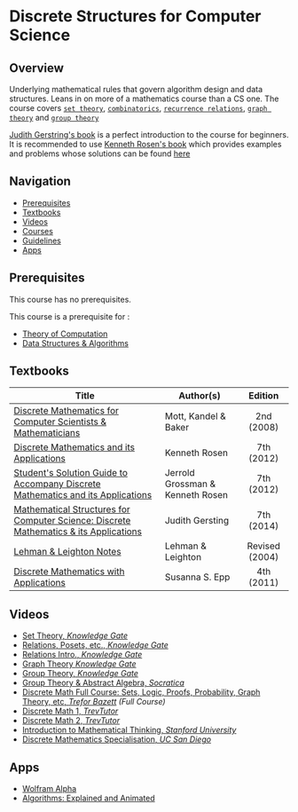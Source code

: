 # Discrete Structures for Computer Science

## Overview

Underlying mathematical rules that govern algorithm design and data structures. Leans in on more of a mathematics course than a CS one. The course covers [`set theory`](https://brilliant.org/wiki/set-theory/), [`combinatorics`](https://brilliant.org/wiki/combinatorics/), [`recurrence relations`](https://brilliant.org/wiki/recurrence-relations/), [`graph theory`](https://brilliant.org/wiki/graph-theory/) and [`group theory`](https://brilliant.org/wiki/group-theory-introduction/)

[Judith Gerstring's book](https://drive.google.com/open?id=14pZnQh0iN7ATQqFdpkTNBd-etwoNzdOY) is a perfect introduction to the course for beginners. It is recommended to use [Kenneth Rosen's book]((https://drive.google.com/open?id=14Hfrd7Ogz7UjI_xFS1ENdMaJQH7STmLb)) which provides examples and problems whose solutions can be found [here](https://drive.google.com/open?id=1Y9bDZVoljQCjPt_egUKnqtHi-2mtTY5x)

## Navigation

*   [Prerequisites](#prerequisites)
*   [Textbooks](#textbooks)
*   [Videos](#videos)
*   [Courses](#courses)
*   [Guidelines](#Guidelines)
*   [Apps](#apps)

## Prerequisites

This course has no prerequisites.

This course is a prerequisite for : 

*   [Theory of Computation](../CSF351)
*   [Data Structures & Algorithms](../CSF211)

## Textbooks

| Title | Author(s) | Edition |
| -------------|-------------|:-----:|
| [Discrete Mathematics for Computer Scientists & Mathematicians](https://drive.google.com/open?id=1wxJ2zh-3XQ2bqFL_cZcA_Cnxt39ulyNM) | Mott, Kandel & Baker| 2nd (2008) |
| [Discrete Mathematics and its Applications](https://drive.google.com/open?id=14Hfrd7Ogz7UjI_xFS1ENdMaJQH7STmLb) | Kenneth Rosen | 7th (2012) |
| [Student's Solution Guide to Accompany Discrete Mathematics and its Applications](https://drive.google.com/open?id=1Y9bDZVoljQCjPt_egUKnqtHi-2mtTY5x) | Jerrold Grossman & Kenneth Rosen | 7th (2012) |
| [Mathematical Structures for Computer Science: Discrete Mathematics & its Applications](https://drive.google.com/open?id=14pZnQh0iN7ATQqFdpkTNBd-etwoNzdOY)| Judith Gersting | 7th (2014) |
| [Lehman & Leighton Notes](https://drive.google.com/open?id=1r2ajkPY1x6EWp_k38yxH_8MPGvQOUocO)| Lehman & Leighton | Revised (2004) |
| [Discrete Mathematics with Applications](https://drive.google.com/open?id=1r2ajkPY1x6EWp_k38yxH_8MPGvQOUocO)| Susanna S. Epp | 4th (2011) |


## Videos

*   [Set Theory, *Knowledge Gate*](https://www.youtube.com/playlist?list=PLmXKhU9FNesTSqP8hWDncxpCj8a4uzmu7)
*   [Relations, Posets, etc., *Knowledge Gate*](https://www.youtube.com/playlist?list=PLmXKhU9FNesTpQNP_OpXN7WaPwGx7NWsq)
*   [Relations Intro., *Knowledge Gate* ](https://www.youtube.com/playlist?list=PLmXKhU9FNesQSH0J7qjWJ1TFS49o-EVFC)
*   [Graph Theory *Knowledge Gate*](https://www.youtube.com/playlist?list=PLmXKhU9FNesS7GpOddHDX3ZCl86_cwcIn)
*   [Group Theory, *Knowledge Gate*](https://www.youtube.com/watch?v=7ifHq5J58cE&list=PLmXKhU9FNesQrSgLxm6zx3XxH_M_8n3LA)
*   [Group Theory & Abstract Algebra, *Socratica*](https://www.youtube.com/watch?v=IP7nW_hKB7I&list=PLi01XoE8jYoi3SgnnGorR_XOW3IcK-TP6)
*   [Discrete Math Full Course: Sets, Logic, Proofs, Probability, Graph Theory, etc, *Trefor Bazett*](https://www.youtube.com/playlist?list=PLHXZ9OQGMqxersk8fUxiUMSIx0DBqsKZS) *(Full Course)*
*   [Discrete Math 1, *TrevTutor*](https://www.youtube.com/watch?v=tyDKR4FG3Yw&list=PLDDGPdw7e6Ag1EIznZ-m-qXu4XX3A0cIz)
*   [Discrete Math 2, *TrevTutor*](https://www.youtube.com/watch?v=DBugSTeX1zw&list=PLDDGPdw7e6Aj0amDsYInT_8p6xTSTGEi2)
*   [Introduction to Mathematical Thinking, *Stanford University*](https://www.coursera.org/learn/mathematical-thinking)
*   [Discrete Mathematics Specialisation, *UC San Diego*](https://www.coursera.org/specializations/discrete-mathematics)

## Apps

*   [Wolfram Alpha](https://www.wolframalpha.com/)
*   [Algorithms: Explained and Animated](http://algorithm.wiki/en/app/)
